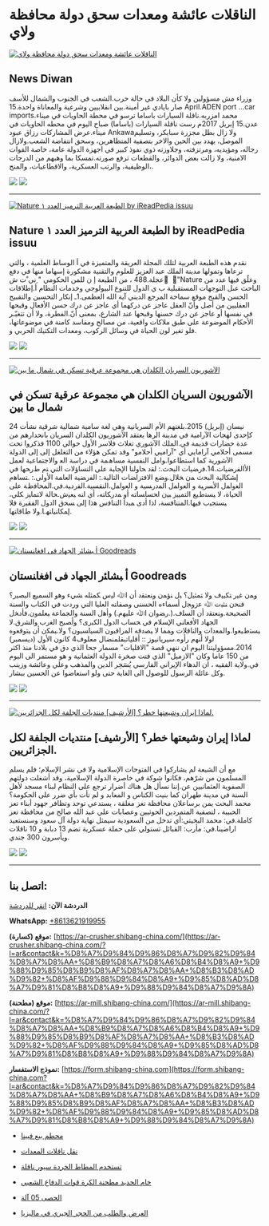# الناقلات عائشة ومعدات سحق دولة محافظة ولاي

<a href="https://swt.shibang-china.com/?l=ar&img&k=%D8%A7%D9%84%D9%86%D8%A7%D9%82%D9%84%D8%A7%D8%AA+%D8%B9%D8%A7%D8%A6%D8%B4%D8%A9+%D9%88%D9%85%D8%B9%D8%AF%D8%A7%D8%AA+%D8%B3%D8%AD%D9%82+%D8%AF%D9%88%D9%84%D8%A9+%D9%85%D8%AD%D8%A7%D9%81%D8%B8%D8%A9+%D9%88%D9%84%D8%A7%D9%8A" target="_blank">![الناقلات عائشة ومعدات سحق دولة محافظة ولاي](http://static.shibang-china.com/all-800x300/94.jpg)</a>

## News Diwan
وزراء مش مسؤولين ولا كأن البلاد في حالة حرب.الشعب في الجنوب والشمال للأسف صار بايادي غير أمينة.بين انقلابيين وشرعية والمعاناة واحدة.15 April.ADEN port …car imports.محمد امزربه.ناقلة السيارات باساما ترسو في محطة الحاويات في ميناء عدن.15 إبريل 2017م رست ناقلة السيارات (باساما) صباح اليوم في محطه الحاويات في ميناء.عرض المشاركات رزاق عبود Ankawaولا زال بطل مجزرة سبايكر، وتسليم الموصل، يهدد بين الحين والاخر بتصفية المتظاهرين، وسحق انتفاضة الشعب.ولازال رجاله، ومؤيديه، ومرتزفته، وجلاوزته ذوي نفوذ كبير في اجهزة الدولة عامة، خاصة القوات الامنية، ولا زالت بعض الدوائر، والقطعات ترفع صورته.تمسكا بما وهبهم من الدرجات الوظيفية، والرتب العسكرية، والاقطاعيات، والمنح،.


<a href="https://whatsapp.shibangsoft.com/WhatsApp.php" target="_blank" title="WhatsApp">![](http://static.shibang-china.com/icon/whatsapp.png)</a> <a href="https://swt.shibang-china.com/?l=ar&icon&k=%D8%A7%D9%84%D9%86%D8%A7%D9%82%D9%84%D8%A7%D8%AA+%D8%B9%D8%A7%D8%A6%D8%B4%D8%A9+%D9%88%D9%85%D8%B9%D8%AF%D8%A7%D8%AA+%D8%B3%D8%AD%D9%82+%D8%AF%D9%88%D9%84%D8%A9+%D9%85%D8%AD%D8%A7%D9%81%D8%B8%D8%A9+%D9%88%D9%84%D8%A7%D9%8A" target="_blank">![](http://static.shibang-china.com/icon/chat-ar.png)</a>

---

<a href="https://swt.shibang-china.com/?l=ar&img&k=%D8%A7%D9%84%D9%86%D8%A7%D9%82%D9%84%D8%A7%D8%AA+%D8%B9%D8%A7%D8%A6%D8%B4%D8%A9+%D9%88%D9%85%D8%B9%D8%AF%D8%A7%D8%AA+%D8%B3%D8%AD%D9%82+%D8%AF%D9%88%D9%84%D8%A9+%D9%85%D8%AD%D8%A7%D9%81%D8%B8%D8%A9+%D9%88%D9%84%D8%A7%D9%8A" target="_blank">![Nature الطبعة العربية الترميز العدد ١ by iReadPedia issuu](http://static.shibang-china.com/all-800x300/1093.jpg)</a>

## Nature الطبعة العربية الترميز العدد ١ by iReadPedia issuu
نقدم هذه الطبعة العربية لتلك المجلة العريقة والمتميزة في أ الوساط العلمية ، والتي ترعاها وتمولها مدينة الملك عبد العزيز للعلوم والتقنية مشكورة إسهاما منها في دفع عجلة.488 ، من الطبعة إ ن للمن الحكومي &quot; ِني ْت ش َ ،&quot;Nature وعلًق فيها عدد من الباحث عىل التوجهات المستقبلية ب ي الدول للتنوع البيولوجي وخدمات النظام أ.إطلاقات الحسن والقبح موقع سماحة المرجع الديني آية الله العظمى.1ـ إنكار التحسين والتقبيح العقليين من أصل وأنّ العقل عاجز عن دركهما أي عاجز عن درك حسن الأفعال وقبحها في نفسها أو عاجز عن درك حسنها وقبحها عند الشارع، بمعنى أنّ.الفطرة، ولا أن تتغيّـر الأحكام الموضوعة على طبق ملاكات واقعية، من مصالح ومفاسد كامنة في موضوعاتها، فلو تغير لون الحياة في وسائل الركوب، ومعدات التكتيك الحربي و.


<a href="https://whatsapp.shibangsoft.com/WhatsApp.php" target="_blank" title="WhatsApp">![](http://static.shibang-china.com/icon/whatsapp.png)</a> <a href="https://swt.shibang-china.com/?l=ar&icon&k=%D8%A7%D9%84%D9%86%D8%A7%D9%82%D9%84%D8%A7%D8%AA+%D8%B9%D8%A7%D8%A6%D8%B4%D8%A9+%D9%88%D9%85%D8%B9%D8%AF%D8%A7%D8%AA+%D8%B3%D8%AD%D9%82+%D8%AF%D9%88%D9%84%D8%A9+%D9%85%D8%AD%D8%A7%D9%81%D8%B8%D8%A9+%D9%88%D9%84%D8%A7%D9%8A" target="_blank">![](http://static.shibang-china.com/icon/chat-ar.png)</a>

---

<a href="https://swt.shibang-china.com/?l=ar&img&k=%D8%A7%D9%84%D9%86%D8%A7%D9%82%D9%84%D8%A7%D8%AA+%D8%B9%D8%A7%D8%A6%D8%B4%D8%A9+%D9%88%D9%85%D8%B9%D8%AF%D8%A7%D8%AA+%D8%B3%D8%AD%D9%82+%D8%AF%D9%88%D9%84%D8%A9+%D9%85%D8%AD%D8%A7%D9%81%D8%B8%D8%A9+%D9%88%D9%84%D8%A7%D9%8A" target="_blank">![الآشوريون السريان الكلدان هي مجموعة عرقية تسكن في شمال ما بين](http://static.shibang-china.com/all-800x300/1111.jpg)</a>

## الآشوريون السريان الكلدان هي مجموعة عرقية تسكن في شمال ما بين
24 نيسان (إبريل) 2015.بلغتهم الأم السريانية وهي لغة سامية شمالية شرقية نشأت كإحدى لهجات الآرامية في مدينة الرها يعتقد الآشوريون الكلدان السريان بانحدارهم من عدة حضارات قديمة في.الملك الآشوري تغلاث فلاسر الأول حوالي 1100 فذكروا تحت مسمى أحلامي آرامايي أي &quot;آراميي أحلامو&quot; وقد تمكن هؤلاء من التغلغل إلى إلى الدولة الآشورية كما استطاعوا.ﻮاﻣﻞ اﻟﻨﻔﺴﯿﺔ ﻣﺴﺎھﻤﺔ ﻓﻲ دراﺳﺔ اﻟﻌ واﻻﺟﺘﻤﺎﻋﯿﺔ ﻟﻌﻤﻞ اﻷﺍﻟﻔﺭﻀﻴﺎﺕ.14.ﻓﺭﻀﻴﺎﺕ ﺍﻟﺒﺤﺙ.: ﻟﻘﺩ ﺤﺎﻭﻟﻨﺎ ﺍﻹﺠﺎﺒﺔ ﻋﻠﻰ ﺍﻟﺘﺴﺎﺅﻻﺕ ﺍﻟﺘﻲ ﺘﻡ ﻁﺭﺤﻬﺎ ﻓﻲ ﺇﺸﻜﺎﻟﻴﺔ ﺍﻟﺒﺤﺙ ﻤﻥ ﺨﻼل.ﻭﻀﻊ ﺍﻻﻓﺘﺭﺍﻀﺎﺕ ﺍﻟﺘﺎﻟﻴﺔ.: ﺍﻟﻔﺭﻀﻴﺔ ﺍﻟﻌﺎﻤﺔ ﺍﻷﻭﻟﻰ.: .ﺘﺴﺎﻫﻡ ﺍﻟﻌﻭﺍﻤل ﺍﻷﺴﺭﻴﺔ ﻭ ﺍﻟﻌﻭﺍﻤل ﺍﻟﻤﺩﺭﺴﻴﺔ ﻭ ﺍﻟﻌﻭﺍﻤل.ﺍﻟﻨﻔﺴﻴﺔ.ﺍﻟﻔﺭﺩﻴﺔ.ﻓﻲ.ﺍﻟﻤﺤﺎﻓﻅﺔ ﻋﻠﻰ ﺍﻟﺤﻴﺎﺓ، ﻻ ﻴﺴﺘﻁﻴﻊ ﺍﻟﺘﻤﻴﻴﺯ ﺒﻴﻥ ﺍﺤﺴﺎﺴﺎﺘﻪ ﺃﻭ ﻤﺩﺭﻜﺎﺘﻪ، ﺃﻱ ﺍﻨﻪ ﻴﻌﻴﺵ.ﺤﺎﻟﺔ ﻻﺘﻤﺎﻴﺯ ﻜﻠﻲ، ﻴﺴﺘﺠﻴﺏ ﻓﻴﻬﺎ.ﺍﻟﻤﺘﻨﺎﻓﺴﺔ، ﻟﺫﺍ ﺃﺩﻯ ﻤﺒﺩﺃ ﺍﻟﺘﻨﺎﻓﺱ ﻫﺫﺍ ﺇﻟﻰ ﺴﺤﻕ ﺍﻟﺩﻭل ﺍﻟﻔﻘﻴﺭﺓ ﻓﻼ ﺇﻤﻜﺎﻨﻴﺎﺘﻬ.ﺎ.ﻭﻻ ﻁﺎﻗﺎﺘﻬﺎ.


<a href="https://whatsapp.shibangsoft.com/WhatsApp.php" target="_blank" title="WhatsApp">![](http://static.shibang-china.com/icon/whatsapp.png)</a> <a href="https://swt.shibang-china.com/?l=ar&icon&k=%D8%A7%D9%84%D9%86%D8%A7%D9%82%D9%84%D8%A7%D8%AA+%D8%B9%D8%A7%D8%A6%D8%B4%D8%A9+%D9%88%D9%85%D8%B9%D8%AF%D8%A7%D8%AA+%D8%B3%D8%AD%D9%82+%D8%AF%D9%88%D9%84%D8%A9+%D9%85%D8%AD%D8%A7%D9%81%D8%B8%D8%A9+%D9%88%D9%84%D8%A7%D9%8A" target="_blank">![](http://static.shibang-china.com/icon/chat-ar.png)</a>

---

<a href="https://swt.shibang-china.com/?l=ar&img&k=%D8%A7%D9%84%D9%86%D8%A7%D9%82%D9%84%D8%A7%D8%AA+%D8%B9%D8%A7%D8%A6%D8%B4%D8%A9+%D9%88%D9%85%D8%B9%D8%AF%D8%A7%D8%AA+%D8%B3%D8%AD%D9%82+%D8%AF%D9%88%D9%84%D8%A9+%D9%85%D8%AD%D8%A7%D9%81%D8%B8%D8%A9+%D9%88%D9%84%D8%A7%D9%8A" target="_blank">![ﺃ ﺒﺸﺎﺌﺭ ﺍﻟﺠﻬﺎﺩ ﻓﻰ ﺍﻓﻐﺎﻨﺴﺘﺎﻥ Goodreads](http://static.shibang-china.com/all-800x300/401.jpg)</a>

## ﺃ ﺒﺸﺎﺌﺭ ﺍﻟﺠﻬﺎﺩ ﻓﻰ ﺍﻓﻐﺎﻨﺴﺘﺎﻥ Goodreads
ﻭﻤﻥ ﻏﻴﺭ ﺘﻜﻴﻴﻑ ﻭﻻ ﺘﻤﺜﻴل؟ ﺒل ﻨﺅﻤﻥ ﻭﻨﻌﺘﻘﺩ ﺃﻥ ﺍﷲ ﻟﻴﺱ ﻜﻤﺜﻠﻪ ﺸﻲﺀ ﻭﻫﻭ ﺍﻟﺴﻤﻴﻊ ﺍﻟﺒﺼﻴﺭ؟ ﻓﻨﺤﻥ ﻨﺜﺒﺕ ﷲ ﻋﺯﻭﺠل ﺃﺴﻤﺎﺀﻩ ﺍﻟﺤﺴﻨﻰ ﻭﺼﻔﺎﺘﻪ ﺍﻟﻌﻠﻴﺎ ﺍﻟﺘﻲ ﻭﺭﺩﺕ ﻓﻲ ﺍﻟﻜﺘﺎﺏ ﻭﺍﻟﺴﻨﺔ ﺍﻟﺼﺤﻴﺤﺔ.ﻭﻨﻌﺘﻘﺩ ﺃﻥ ﺍﻟﺴﻠﻑ.(.ﺭﻀﻭﺍﻥ ﺍﷲ ﻋﻠﻴﻬﻡ.) ﻭﺃﻫل ﺍﻟﺴﻨﺔ ﻭﺍﻟﺠﻤﺎﻋﺔ ﻴﻌﻠﻤﻭﻥ.ﻓﺄﺩﺨل ﺍﻟﺠﻬﺎﺩ ﺍﻷﻓﻐﺎﻨﻲ ﺍﻹﺴﻼﻡ ﻓﻲ ﺤﺴﺎﺏ ﺍﻟﺩﻭل ﺍﻟﻜﺒﺭﻯ؟ ﻭﺃﺼﺒﺢ ﺍﻟﻐﺭﺏ ﻭﺍﻟﺸﺭﻕ.ﻻ ﻴﺴﺘﻁﻴﻌﻭﺍ.ﻭﺍﻟﻤﻌﺩﺍﺕ ﻭﺍﻟﻨﺎﻗﻼﺕ ﻭﻤﻤﺎ ﻻ ﻴﺼﺩﻗﻪ ﺍﻟﻤﺭﺍﻗﺒﻭﻥ ﺍﻟﺴﻴﺎﺴﻴﻭﻥ؟ ﻭﻻ.ﻴﻤﻜﻥ ﺃﻥ ﻴﺘﻭﻗﻌﻭﻩ ﻟﻭﻻ ﺃﻨﻬﻡ ﺭﺃﻭﻩ.سيريانيوز :: أقلياتبقلمنضال معلوف4 كانون الأول (ديسمبر) 2014.مسؤوليتنا اليوم ان ننهي قصة &quot;الاقليات&quot; مسمار جحا الذي دق في بلادنا منذ اكثر من 150 عاما وكان &quot;الازميل&quot; الذي فتت صخرة الدولة العثمانية و هو مستمر الى اليوم في.ولاية الفقيه ، ان الدهاء الإيراني الفارسي يُسٓخِر الدين والمذهب وعلي وعائشة وزينب وكل عائلة الرسول للوصول الى الغاية حتى ولو استعاضوا عن الحسين ببشار.


<a href="https://whatsapp.shibangsoft.com/WhatsApp.php" target="_blank" title="WhatsApp">![](http://static.shibang-china.com/icon/whatsapp.png)</a> <a href="https://swt.shibang-china.com/?l=ar&icon&k=%D8%A7%D9%84%D9%86%D8%A7%D9%82%D9%84%D8%A7%D8%AA+%D8%B9%D8%A7%D8%A6%D8%B4%D8%A9+%D9%88%D9%85%D8%B9%D8%AF%D8%A7%D8%AA+%D8%B3%D8%AD%D9%82+%D8%AF%D9%88%D9%84%D8%A9+%D9%85%D8%AD%D8%A7%D9%81%D8%B8%D8%A9+%D9%88%D9%84%D8%A7%D9%8A" target="_blank">![](http://static.shibang-china.com/icon/chat-ar.png)</a>

---

<a href="https://swt.shibang-china.com/?l=ar&img&k=%D8%A7%D9%84%D9%86%D8%A7%D9%82%D9%84%D8%A7%D8%AA+%D8%B9%D8%A7%D8%A6%D8%B4%D8%A9+%D9%88%D9%85%D8%B9%D8%AF%D8%A7%D8%AA+%D8%B3%D8%AD%D9%82+%D8%AF%D9%88%D9%84%D8%A9+%D9%85%D8%AD%D8%A7%D9%81%D8%B8%D8%A9+%D9%88%D9%84%D8%A7%D9%8A" target="_blank">![لماذا إيران وشيعتها خطر؟ [الأرشيف] منتديات الجلفة لكل الجزائريين.](http://static.shibang-china.com/all-800x300/1160.jpg)</a>

## لماذا إيران وشيعتها خطر؟ [الأرشيف] منتديات الجلفة لكل الجزائريين.
مع أن الشيعة لم يشاركوا في الفتوحات الإسلامية ولا في نشر الإسلام؛ فلم يسلم المسلمون من شرّهم، فكانوا شوكة في خاصرة الدولة الإسلامية، وقد أشغلت دولتهم الصفوية العثمانيين عن.إننا نسأل هل هناك أضرار ترجع على النظام لبناء مسجد لأهل السنة في مدينة طهران كما بنيت الكناس و المعابد و لم تأت بأي ضرر على الحكومة؟محمد البحث يمن برساعلان محافظة تعز مغلقة ، يستدعي توحد وتظافر جهود أبناء تعز الحبيبة ، لتصفية المتمردين الحوثيين وعصابات علي عبد الله صالح من محافظة تعز كاملة.في: محمد البخيتي:أي تدخل من السعودية سيمثل نهاية دولة آل سعود وسنستعيد اراضينا.في: مأرب: القبائل تستولي على حملة عسكرية تضم 13 دبابة و 10 ناقلات ويأسرون 300 جندي.


<a href="https://whatsapp.shibangsoft.com/WhatsApp.php" target="_blank" title="WhatsApp">![](http://static.shibang-china.com/icon/whatsapp.png)</a> <a href="https://swt.shibang-china.com/?l=ar&icon&k=%D8%A7%D9%84%D9%86%D8%A7%D9%82%D9%84%D8%A7%D8%AA+%D8%B9%D8%A7%D8%A6%D8%B4%D8%A9+%D9%88%D9%85%D8%B9%D8%AF%D8%A7%D8%AA+%D8%B3%D8%AD%D9%82+%D8%AF%D9%88%D9%84%D8%A9+%D9%85%D8%AD%D8%A7%D9%81%D8%B8%D8%A9+%D9%88%D9%84%D8%A7%D9%8A" target="_blank">![](http://static.shibang-china.com/icon/chat-ar.png)</a>

---
## اتصل بنا:

**الدردشة الآن:** [انقر للدردشة](https://swt.shibang-china.com?l=ar&contact&k=%D8%A7%D9%84%D9%86%D8%A7%D9%82%D9%84%D8%A7%D8%AA+%D8%B9%D8%A7%D8%A6%D8%B4%D8%A9+%D9%88%D9%85%D8%B9%D8%AF%D8%A7%D8%AA+%D8%B3%D8%AD%D9%82+%D8%AF%D9%88%D9%84%D8%A9+%D9%85%D8%AD%D8%A7%D9%81%D8%B8%D8%A9+%D9%88%D9%84%D8%A7%D9%8A)

**WhatsApp:**  [+8613621919955](https://whatsapp.shibangsoft.com/WhatsApp.php)

**موقع (كسارة):** [https://ar-crusher.shibang-china.com/](https://ar-crusher.shibang-china.com/?l=ar&contact&k=%D8%A7%D9%84%D9%86%D8%A7%D9%82%D9%84%D8%A7%D8%AA+%D8%B9%D8%A7%D8%A6%D8%B4%D8%A9+%D9%88%D9%85%D8%B9%D8%AF%D8%A7%D8%AA+%D8%B3%D8%AD%D9%82+%D8%AF%D9%88%D9%84%D8%A9+%D9%85%D8%AD%D8%A7%D9%81%D8%B8%D8%A9+%D9%88%D9%84%D8%A7%D9%8A)

**موقع (مطحنة):** [https://ar-mill.shibang-china.com/](https://ar-mill.shibang-china.com/?l=ar&contact&k=%D8%A7%D9%84%D9%86%D8%A7%D9%82%D9%84%D8%A7%D8%AA+%D8%B9%D8%A7%D8%A6%D8%B4%D8%A9+%D9%88%D9%85%D8%B9%D8%AF%D8%A7%D8%AA+%D8%B3%D8%AD%D9%82+%D8%AF%D9%88%D9%84%D8%A9+%D9%85%D8%AD%D8%A7%D9%81%D8%B8%D8%A9+%D9%88%D9%84%D8%A7%D9%8A)

**نموذج الاستفسار:** [https://form.shibang-china.com](https://form.shibang-china.com?l=ar&contact&k=%D8%A7%D9%84%D9%86%D8%A7%D9%82%D9%84%D8%A7%D8%AA+%D8%B9%D8%A7%D8%A6%D8%B4%D8%A9+%D9%88%D9%85%D8%B9%D8%AF%D8%A7%D8%AA+%D8%B3%D8%AD%D9%82+%D8%AF%D9%88%D9%84%D8%A9+%D9%85%D8%AD%D8%A7%D9%81%D8%B8%D8%A9+%D9%88%D9%84%D8%A7%D9%8A)

* [محطم بيع فيينا](../27/%D9%85%D8%AD%D8%B7%D9%85%20%D8%A8%D9%8A%D8%B9%20%D9%81%D9%8A%D9%8A%D9%86%D8%A7.md)

* [نقل ناقلات المعدات](../27/%D9%86%D9%82%D9%84%20%D9%86%D8%A7%D9%82%D9%84%D8%A7%D8%AA%20%D8%A7%D9%84%D9%85%D8%B9%D8%AF%D8%A7%D8%AA.md)

* [تستخدم المطاط الخردة سيور ناقلة](../29/%D8%AA%D8%B3%D8%AA%D8%AE%D8%AF%D9%85%20%D8%A7%D9%84%D9%85%D8%B7%D8%A7%D8%B7%20%D8%A7%D9%84%D8%AE%D8%B1%D8%AF%D8%A9%20%D8%B3%D9%8A%D9%88%D8%B1%20%D9%86%D8%A7%D9%82%D9%84%D8%A9.md)

* [خام الحديد مطحنة الكرة قوات الدفاع الشعبي](../26/%D8%AE%D8%A7%D9%85%20%D8%A7%D9%84%D8%AD%D8%AF%D9%8A%D8%AF%20%D9%85%D8%B7%D8%AD%D9%86%D8%A9%20%D8%A7%D9%84%D9%83%D8%B1%D8%A9%20%D9%82%D9%88%D8%A7%D8%AA%20%D8%A7%D9%84%D8%AF%D9%81%D8%A7%D8%B9%20%D8%A7%D9%84%D8%B4%D8%B9%D8%A8%D9%8A.md)

* [الحصى 05 آلة](../27/%D8%A7%D9%84%D8%AD%D8%B5%D9%89%2005%20%D8%A2%D9%84%D8%A9.md)

* [العرض والطلب من الحجر الجيري في ماليزيا](../26/%D8%A7%D9%84%D8%B9%D8%B1%D8%B6%20%D9%88%D8%A7%D9%84%D8%B7%D9%84%D8%A8%20%D9%85%D9%86%20%D8%A7%D9%84%D8%AD%D8%AC%D8%B1%20%D8%A7%D9%84%D8%AC%D9%8A%D8%B1%D9%8A%20%D9%81%D9%8A%20%D9%85%D8%A7%D9%84%D9%8A%D8%B2%D9%8A%D8%A7.md)